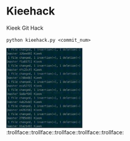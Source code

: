 # Kieehack
Kieek Git Hack

`python kieehack.py <commit_num>`

<img src="commit.gif" width="200"/> :trollface::trollface::trollface::trollface::trollface:
